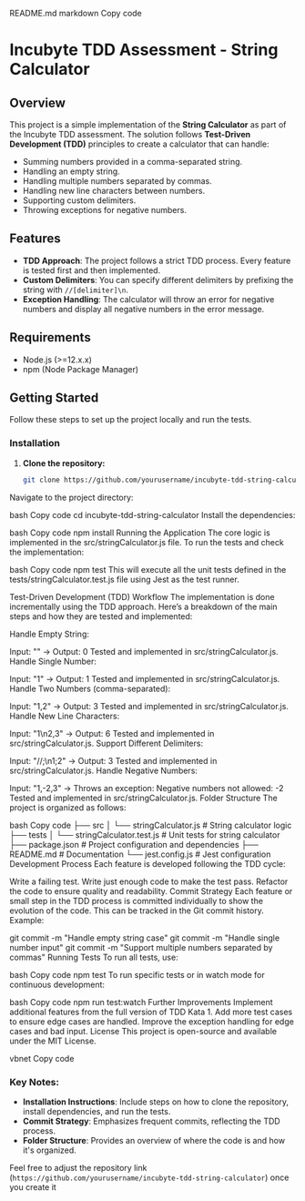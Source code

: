 README.md
markdown
Copy code
# Incubyte TDD Assessment - String Calculator

## Overview

This project is a simple implementation of the **String Calculator** as part of the Incubyte TDD assessment. The solution follows **Test-Driven Development (TDD)** principles to create a calculator that can handle:

- Summing numbers provided in a comma-separated string.
- Handling an empty string.
- Handling multiple numbers separated by commas.
- Handling new line characters between numbers.
- Supporting custom delimiters.
- Throwing exceptions for negative numbers.

## Features

- **TDD Approach**: The project follows a strict TDD process. Every feature is tested first and then implemented.
- **Custom Delimiters**: You can specify different delimiters by prefixing the string with `//[delimiter]\n`.
- **Exception Handling**: The calculator will throw an error for negative numbers and display all negative numbers in the error message.

## Requirements

- Node.js (>=12.x.x)
- npm (Node Package Manager)

## Getting Started

Follow these steps to set up the project locally and run the tests.

### Installation

1. **Clone the repository:**

   ```bash
   git clone https://github.com/yourusername/incubyte-tdd-string-calculator.git
Navigate to the project directory:

bash
Copy code
cd incubyte-tdd-string-calculator
Install the dependencies:

bash
Copy code
npm install
Running the Application
The core logic is implemented in the src/stringCalculator.js file. To run the tests and check the implementation:

bash
Copy code
npm test
This will execute all the unit tests defined in the tests/stringCalculator.test.js file using Jest as the test runner.

Test-Driven Development (TDD) Workflow
The implementation is done incrementally using the TDD approach. Here’s a breakdown of the main steps and how they are tested and implemented:

Handle Empty String:

Input: "" → Output: 0
Tested and implemented in src/stringCalculator.js.
Handle Single Number:

Input: "1" → Output: 1
Tested and implemented in src/stringCalculator.js.
Handle Two Numbers (comma-separated):

Input: "1,2" → Output: 3
Tested and implemented in src/stringCalculator.js.
Handle New Line Characters:

Input: "1\n2,3" → Output: 6
Tested and implemented in src/stringCalculator.js.
Support Different Delimiters:

Input: "//;\n1;2" → Output: 3
Tested and implemented in src/stringCalculator.js.
Handle Negative Numbers:

Input: "1,-2,3" → Throws an exception: Negative numbers not allowed: -2
Tested and implemented in src/stringCalculator.js.
Folder Structure
The project is organized as follows:

bash
Copy code
├── src
│   └── stringCalculator.js       # String calculator logic
├── tests
│   └── stringCalculator.test.js  # Unit tests for string calculator
├── package.json                  # Project configuration and dependencies
├── README.md                     # Documentation
└── jest.config.js                # Jest configuration
Development Process
Each feature is developed following the TDD cycle:

Write a failing test.
Write just enough code to make the test pass.
Refactor the code to ensure quality and readability.
Commit Strategy
Each feature or small step in the TDD process is committed individually to show the evolution of the code. This can be tracked in the Git commit history. Example:

git commit -m "Handle empty string case"
git commit -m "Handle single number input"
git commit -m "Support multiple numbers separated by commas"
Running Tests
To run all tests, use:

bash
Copy code
npm test
To run specific tests or in watch mode for continuous development:

bash
Copy code
npm run test:watch
Further Improvements
Implement additional features from the full version of TDD Kata 1.
Add more test cases to ensure edge cases are handled.
Improve the exception handling for edge cases and bad input.
License
This project is open-source and available under the MIT License.

vbnet
Copy code

### Key Notes:
- **Installation Instructions**: Include steps on how to clone the repository, install dependencies, and run the tests.
- **Commit Strategy**: Emphasizes frequent commits, reflecting the TDD process.
- **Folder Structure**: Provides an overview of where the code is and how it's organized.

Feel free to adjust the repository link (`https://github.com/yourusername/incubyte-tdd-string-calculator`) once you create it
